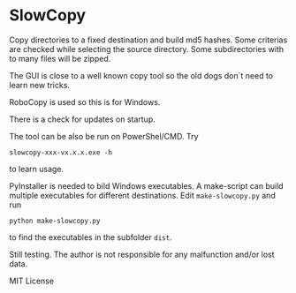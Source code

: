 # SlowCopy

Copy directories to a fixed destination and build md5 hashes. Some criterias are checked while selecting the source directory. Some subdirectories with to many files will be zipped.

The GUI is close to a well known copy tool so the old dogs don´t need to learn new tricks.

RoboCopy is used so this is for Windows.

There is a check for updates on startup.

The tool can be also be run on PowerShel/CMD. Try

`slowcopy-xxx-vx.x.x.exe -h`

to learn usage.

PyInstaller is needed to bild Windows executables. A make-script can build multiple executables for different destinations. Edit `make-slowcopy.py` and run

`python make-slowcopy.py`

to find the executables in the subfolder `dist`.

Still testing. The author is not responsible for any malfunction and/or lost data.

MIT License
